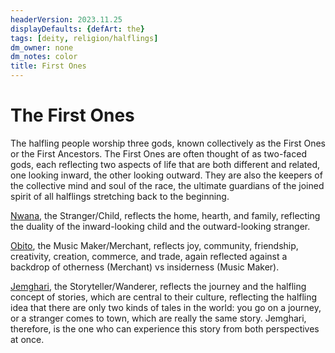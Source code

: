 ```yaml
---
headerVersion: 2023.11.25
displayDefaults: {defArt: the}
tags: [deity, religion/halflings]
dm_owner: none
dm_notes: color
title: First Ones
---
```

# The First Ones

The halfling people worship three gods, known collectively as the First Ones or the First Ancestors. The First Ones are often thought of as two-faced gods, each reflecting two aspects of life that are both different and related, one looking inward, the other looking outward. They are also the keepers of the collective mind and soul of the race, the ultimate guardians of the joined spirit of all halflings stretching back to the beginning.

[Nwana](<./nwana.md>), the Stranger/Child, reflects the home, hearth, and family, reflecting the duality of the inward-looking child and the outward-looking stranger. 

[Obito](<./obito.md>), the Music Maker/Merchant, reflects joy, community, friendship, creativity, creation, commerce, and trade, again reflected against a backdrop of otherness (Merchant) vs insiderness (Music Maker). 

[Jemghari](<./jemghari.md>), the Storyteller/Wanderer, reflects the journey and the halfling concept of stories, which are central to their culture, reflecting the halfling idea that there are only two kinds of tales in the world: you go on a journey, or a stranger comes to town, which are really the same story. Jemghari, therefore, is the one who can experience this story from both perspectives at once.

